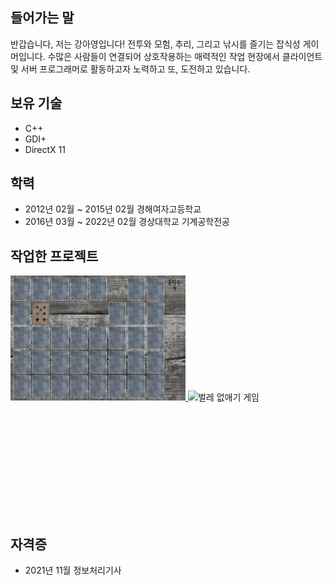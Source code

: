 ## 들어가는 말
반갑습니다, 저는 강아영입니다! 전투와 모험, 추리, 그리고 낚시를 즐기는 잡식성 게이머입니다. 수많은 사람들이 연결되어 상호작용하는 매력적인 작업 현장에서 클라이언트 및 서버 프로그래머로 활동하고자 노력하고 또, 도전하고 있습니다.

## 보유 기술
- C++
- GDI+
- DirectX 11

## 학력
- 2012년 02월 ~ 2015년 02월 경해여자고등학교
- 2016년 03월 ~ 2022년 02월 경상대학교 기계공학전공
 
## 작업한 프로젝트
<div style="overflow-x: scroll; white-space: nowrap;">
  <a href="https://github.com/river-zero/Memory_Game">
    <img src="https://github.com/river-zero/Memory_Game/blob/e405aab4b6630a887ddbc2618e60742d812ec878/Memory_Game.gif" alt="짝 맞추기 게임" width="280" height="200" style="display: inline-block;">
  </a>
 <a href="https://github.com/river-zero/Buggy_House">
   <img src="https://raw.githubusercontent.com/river-zero/Buggy_House/main/buggy.gif" alt="벌레 없애기 게임" width="280" height="200" style="display: inline-block;">
 </a>
</div>

## 자격증
- 2021년 11월 정보처리기사
